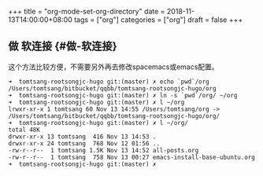 +++
title = "org-mode-set-org-directory"
date = 2018-11-13T14:00:00+08:00
tags = ["org"]
categories = ["org"]
draft = false
+++

## 做 软连接 {#做-软连接}

这个方法比较方便，不需要另外再去修改spacemacs或emacs配置。

```shell
➜  tomtsang-rootsongjc-hugo git:(master) ✗ echo `pwd`/org
/Users/tomtsang/bitbucket/qqbb/tomtsang-rootsongjc-hugo/org
➜  tomtsang-rootsongjc-hugo git:(master) ✗ ln -s `pwd`/org/ ~/org
➜  tomtsang-rootsongjc-hugo git:(master) ✗ l ~/org
lrwxr-xr-x 1 tomtsang 60 Nov 13 14:55 /Users/tomtsang/org -> /Users/tomtsang/bitbucket/qqbb/tomtsang-rootsongjc-hugo/org/
➜  tomtsang-rootsongjc-hugo git:(master) ✗ l ~/org/
total 48K
drwxr-xr-x 13 tomtsang  416 Nov 13 14:53 .
drwxr-xr-x 24 tomtsang  768 Nov 12 01:56 ..
-rw-r--r--  1 tomtsang 1.5K Nov 13 14:52 all-posts.org
-rw-r--r--  1 tomtsang  758 Nov 13 00:27 emacs-install-base-ubuntu.org
➜  tomtsang-rootsongjc-hugo git:(master) ✗
```
